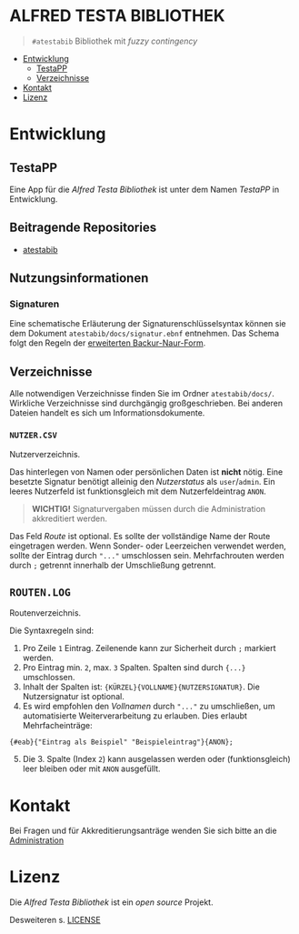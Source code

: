 ALFRED TESTA BIBLIOTHEK
=======================

> `#atestabib`
> Bibliothek mit *fuzzy contingency*

- [Entwicklung](#entwicklung)
    - [TestaPP](#testapp)
    - [Verzeichnisse](#verzeichnisse)
- [Kontakt](#kontakt)
- [Lizenz](#lizenz)

# Entwicklung
## TestaPP
Eine App für die *Alfred Testa Bibliothek* ist unter dem Namen *TestaPP* in Entwicklung.

## Beitragende Repositories
- [atestabib](https://github.com/bertrandterrier/atestabib)

## Nutzungsinformationen
### Signaturen
Eine schematische Erläuterung der Signaturenschlüsselsyntax können sie dem Dokument `atestabib/docs/signatur.ebnf` entnehmen. Das Schema folgt den Regeln der [erweiterten Backur-Naur-Form](https://de.wikipedia.org/wiki/Erweiterte_Backus-Naur-Form).

## Verzeichnisse
Alle notwendigen Verzeichnisse finden Sie im Ordner `atestabib/docs/`. Wirkliche Verzeichnisse sind durchgängig großgeschrieben. Bei anderen Dateien handelt es sich um Informationsdokumente.

### `NUTZER.CSV`
Nutzerverzeichnis.

Das hinterlegen von Namen oder persönlichen Daten ist **nicht** nötig. Eine besetzte Signatur benötigt alleinig den *Nutzerstatus* als `user`/`admin`. Ein leeres Nutzerfeld ist funktionsgleich mit dem Nutzerfeldeintrag `ANON`.

> **WICHTIG!**
> Signaturvergaben müssen durch die Administration akkreditiert werden.

Das Feld *Route* ist optional. Es sollte der vollständige Name der Route eingetragen werden. Wenn Sonder- oder Leerzeichen verwendet werden, sollte der Eintrag durch `"..."` umschlossen sein. Mehrfachrouten werden durch `;` getrennt innerhalb der Umschließung getrennt.

## `ROUTEN.LOG`
Routenverzeichnis.

Die Syntaxregeln sind:

1. Pro Zeile `1` Eintrag. Zeilenende kann zur Sicherheit durch `;` markiert werden.
2. Pro Eintrag min. `2`, max. `3` Spalten. Spalten sind durch `{...}` umschlossen.
3. Inhalt der Spalten ist: `{KÜRZEL}{VOLLNAME}{NUTZERSIGNATUR}`. Die Nutzersignatur ist optional.
4. Es wird empfohlen den *Vollnamen* durch `"..."` zu umschließen, um automatisierte Weiterverarbeitung zu erlauben. Dies erlaubt Mehrfacheinträge:

```ROUTEN.LOG
{#eab}{"Eintrag als Beispiel" "Beispieleintrag"}{ANON};
```

5. Die 3. Spalte (Index `2`) kann ausgelassen werden oder (funktionsgleich) leer bleiben oder mit `ANON` ausgefüllt.



# Kontakt
Bei Fragen und für Akkreditierungsanträge wenden Sie sich bitte an die [Administration](https://atestabib.blogspot.com)


# Lizenz
Die *Alfred Testa Bibliothek* ist ein *open source* Projekt.

Desweiteren s. [LICENSE](https://github.com/bertrandterrier/atestabib/LICENSE)
